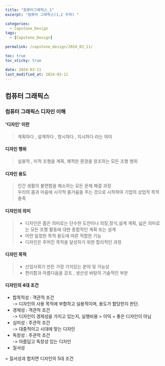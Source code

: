 ```yaml
---
title: "컴퓨터그래픽스_1"
excerpt: "컴퓨터 그래픽스(1,2 주차) "

categories:
  - Capstone_Design
tags:
  - [Capstone_Design]

permalink: /capstone_design/2024_03_11/

toc: true
toc_sticky: true

date: 2024-03-11
last_modified_at: 2024-03-11
---
```


## 컴퓨터 그래픽스
### 컴퓨터 그래픽스 디자인 이해

#### '디자인' 이란
>  계획하다 , 설계하다 , 명시하다 , 지시하다 라는 의미
#### 디자인 행위
> 실용적 , 미적 조형을 계획, 쾌적한 환경을 창조하는 모든 조형 행위
#### 디자인 용도
> 인간 생활의 불편함을 해소하는 모든 문제 해결 과정  
> 우리의 몸과 마음에 시각적 즐거움을 주는 것으로 시작하여 기업의 상업적 목적 충족
#### 디자인의 의미
> - 디자인은 좁은 의미로는 단수한 도안이나 의장,장식,설계 계획, 넓은 의미로는 모든 조형 활동에 대한 종합적인 계획 또는 설계
> - 어떤 일정한 목적 용도에 따른 적합한 기능
> - 디자인은 주어진 목적을 달성하기 위한 합리적인 과정

#### 디자인 목적
> - 산업사회가 만든 가장 가치있는 분야 및 가능성
> - 편리함과 아름다움을 강조 , 생산성 바탕의 기술적인 부분


#### 디자인의 4대 조건
- 합목적성 : 객관적 조건  
  -> 디자인의 사용 목적에 부합하고 실용적이며, 용도가 합당한지 판단.
- 경제성 : 객관적 조건  
-> 디자인이 경제성을 가지고 있는지, 실행비용 > 이익 = 좋은 디자인이 아님
- 심미성 : 주관적 조건  
-> 대중적이고 시대에 맞는 디자인
- 독창성 : 주관적 조건  
-> 아름답고 독창성 있는 디자인
- 질서성  
  
= 질서성과 합치면 디자인의 5대 조건
  